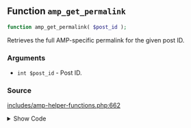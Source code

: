 ## Function `amp_get_permalink`

```php
function amp_get_permalink( $post_id );
```

Retrieves the full AMP-specific permalink for the given post ID.

### Arguments

* `int $post_id` - Post ID.

### Source

[includes/amp-helper-functions.php:662](TODO)

<details>
<summary>Show Code</summary>

```php
<php ?>```

</details>
